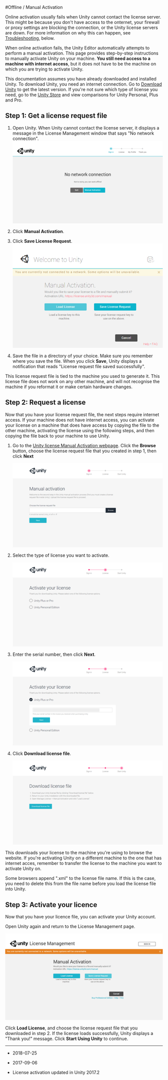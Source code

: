 #Offline / Manual Activation

Online activation usually fails when Unity cannot contact the license server. This might be because you don't have access to the onternet, your firewall or proxy settings are blocking the connection, or the Unity license servers are down. For more information on why this can happen, see [Troubleshooting](#Troubleshooting), below. 
 
When online activation fails, the Unity Editor automatically attempts to perform a manual activation. This page provides step-by-step instructions to manually activate Unity on your machine. **You still need access to a machine with internet access**, but it does not have to be the machine on which you are trying to activate Unity.

This documentation assumes you have already downloaded and installed Unity. To download Unity, you need an internet connection. Go to [Download Unity](https://unity3d.com/get-unity/download) to get the latest version. If you're not sure which type of license you need, go to the [Unity Store](https://store.unity.com/) and view comparisons for Unity Personal, Plus and Pro. 

## Step 1: Get a license request file

1. Open Unity. When Unity cannot contact the license server, it displays a message in the License Management window that says "No network connection".
![](../uploads/Main/communicationProblem.png)

1. Click **Manual Activation**.

1. Click **Save License Request**. 
![](../uploads/Main/wouldYouLikeToSave.png)

1. Save the file in a directory of your choice. Make sure you remember where you save the file. When you click **Save**, Unity displays a notification that reads "License request file saved successfully". 

This license request file is tied to the machine you used to generate it. This license file does not work on any other machine, and will not recognise the machine if you reformat it or make certain hardware changes.


## Step 2: Request a license

Now that you have your license request file, the next steps require internet access. If your machine does not have internet access, you can activate your license on a machine that does have access by copying the file to the other machine, activating the license using the following steps, and then copying the file back to your machine to use Unity.

1. Go to the [Unity license Manual Activation webpage](https://license.unity3d.com/). Click the **Browse** button, choose the license request file that you created in step 1, then click **Next**

    ![](../uploads/Main/manualactivationwindow.png)

1. Select the type of license you want to activate.

    ![](../uploads/Main/activateyourlicense.png)

1. Enter the serial number, then click **Next**.

    ![Note: In this window the serial number has been hidden.](../uploads/Main/manualActivation.png)


1. Click **Download license file**.

    ![](../uploads/Main/youAreAlmostDone.png)

This downloads your license to the machine you're using to browse the website. If you're activating Unity on a different machine to the one that has internet acces, remember to transfer the license to the machine you want to activate Unity on.

Some browsers append ".xml" to the license file name. If this is the case, you need to delete this from the file name before you load the license file into Unity.

## Step 3: Activate your licence

Now that you have your licence file, you can activate your Unity account. 

Open Unity again and return to the License Management page.

![](../uploads/Main/loadLicense.png)

Click **Load License**, and choose the license request file that you downloaded in step 2. If the license loads successfully, Unity displays a "Thank you!" message.  Click **Start Using Unity** to continue.

<a name="Troubleshooting"></a>
<!-- include UnityActivationGuide-Troubleshooting -->

---

* <span class="page-edit">2018-07-25  <!-- include IncludeTextAmendPageYesEdit --></span>

* <span class="page-edit">2017-09-06  <!-- include IncludeTextAmendPageSomeEdit --></span>

* <span class="page-history">License activation updated in Unity 2017.2</span>
